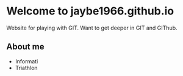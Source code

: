 # Welcome to jaybe1966.github.io

Website for playing with GIT. Want to get deeper in GIT and GIThub.

## About me

* Informati
* Triathlon
